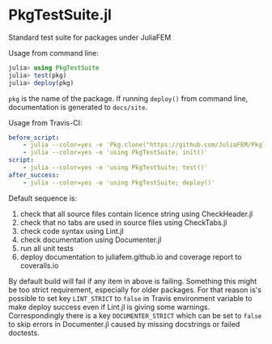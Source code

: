 # PkgTestSuite.jl

Standard test suite for packages under JuliaFEM

Usage from command line:

```julia
julia> using PkgTestSuite
julia> test(pkg)
julia> deploy(pkg)
```

`pkg` is the name of the package. If running `deploy()` from command line, documentation is generated to `docs/site`.

Usage from Travis-CI:

```yaml
before_script:
    - julia --color=yes -e 'Pkg.clone("https://github.com/JuliaFEM/PkgTestSuite.jl.git")'
    - julia --color=yes -e 'using PkgTestSuite; init()'
script:
    - julia --color=yes -e 'using PkgTestSuite; test()'
after_success:
    - julia --color=yes -e 'using PkgTestSuite; deploy()'
```

Default sequence is:
1. check that all source files contain licence string using CheckHeader.jl
2. check that no tabs are used in source files using CheckTabs.jl
3. check code syntax using Lint.jl
4. check documentation using Documenter.jl
5. run all unit tests
6. deploy documentation to juliafem.github.io and coverage report to coveralls.io

By default build will fail if any item in above is failing. Something this
might be too strict requirement, especially for older packages. For that
reason is's possible to set key `LINT_STRICT` to `false` in Travis environment
variable to make deploy success even if Lint.jl is giving some warnings.
Correspondingly there is a key `DOCUMENTER_STRICT` which can be set to `false`
to skip errors in Documenter.jl caused by missing docstrings or failed doctests.
